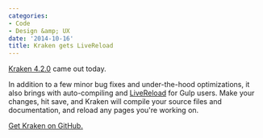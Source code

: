 ```yaml
---
categories:
- Code
- Design &amp; UX
date: '2014-10-16'
title: Kraken gets LiveReload
---
```


[Kraken 4.2.0](http://cferdinandi.github.io/kraken/) came out today.

In addition to a few minor bug fixes and under-the-hood optimizations, it also brings with auto-compiling and [LiveReload](http://livereload.com/) for Gulp users. Make your changes, hit save, and Kraken will compile your source files and documentation, and reload any pages you're working on.

[Get Kraken on GitHub.](http://cferdinandi.github.io/kraken/)